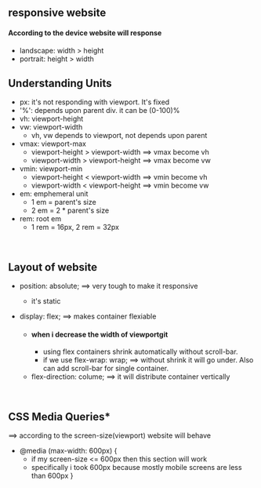 ## responsive website
#### According to the device website will response
- landscape: width > height
- portrait: height > width


## Understanding Units

- px: it's not responding with viewport. It's fixed
- '%': depends upon parent div. it can be (0-100)%
- vh: viewport-height
- vw: viewport-width
    - vh, vw depends to viewport, not depends upon parent
- vmax: viewport-max
    - viewport-height > viewport-width ==> vmax become vh
    - viewport-width > viewport-height ==> vmax become vw
- vmin: viewport-min
    - viewport-height < viewport-width ==> vmin become vh
    - viewport-width < viewport-height ==> vmin become vw
- em: emphemeral unit
    - 1 em = parent's size
    - 2 em = 2 * parent's size 
- rem: root em
    - 1 rem = 16px, 2 rem = 32px

<br>

## Layout of website
- position: absolute; ==> very tough to make it responsive
    - it's static

- display: flex; ==> makes container flexiable
    - #### when i decrease the width of viewportgit 
        - using flex containers shrink automatically without scroll-bar.
        - if we use flex-wrap: wrap; ==> without shrink it will go under. Also can add scroll-bar for single container.
    - flex-direction: colume; ==> it will distribute container vertically

<br>

## CSS Media Queries*
==> according to the screen-size(viewport) website will behave

- @media (max-width: 600px) {
    - if my screen-size <= 600px then this section will work
    - specifically i took 600px because mostly mobile screens are less than 600px
}